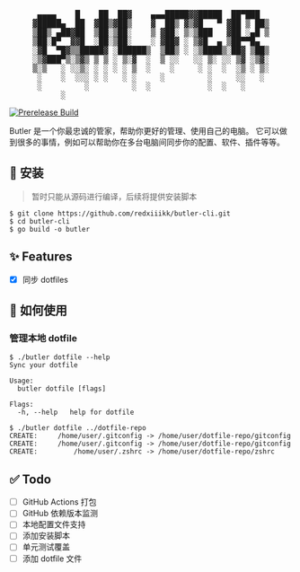 <pre align="center">
 ▄▄▄▄    █    ██  ██▓    ▄▄▄█████▓▓█████  ██▀███  
▓█████▄  ██  ▓██▒▓██▒    ▓  ██▒ ▓▒▓█   ▀ ▓██ ▒ ██▒
▒██▒ ▄██▓██  ▒██░▒██░    ▒ ▓██░ ▒░▒███   ▓██ ░▄█ ▒
▒██░█▀  ▓▓█  ░██░▒██░    ░ ▓██▓ ░ ▒▓█  ▄ ▒██▀▀█▄  
░▓█  ▀█▓▒▒█████▓ ░██████▒  ▒██▒ ░ ░▒████▒░██▓ ▒██▒
░▒▓███▀▒░▒▓▒ ▒ ▒ ░ ▒░▓  ░  ▒ ░░   ░░ ▒░ ░░ ▒▓ ░▒▓░
▒░▒   ░ ░░▒░ ░ ░ ░ ░ ▒  ░    ░     ░ ░  ░  ░▒ ░ ▒░
 ░    ░  ░░░ ░ ░   ░ ░     ░         ░     ░░   ░ 
 ░         ░         ░  ░            ░  ░   ░     
      ░                                           
</pre>

[![Prerelease Build](https://github.com/redxiiikk/butler-cli/actions/workflows/prerelease-build.yml/badge.svg)](https://github.com/redxiiikk/butler-cli/actions/workflows/prerelease-build.yml)

Butler 是一个你最忠诚的管家，帮助你更好的管理、使用自己的电脑。 它可以做到很多的事情，例如可以帮助你在多台电脑间同步你的配置、软件、插件等等。

## 🔨 安装

> 暂时只能从源码进行编译，后续将提供安装脚本

```shell
$ git clone https://github.com/redxiiikk/butler-cli.git
$ cd butler-cli
$ go build -o butler
```

## ✨ Features

- [x] 同步 dotfiles

## 🚀 如何使用

### 管理本地 dotfile

```shell
$ ./butler dotfile --help
Sync your dotfile

Usage:
  butler dotfile [flags]

Flags:
  -h, --help   help for dotfile

$ ./butler dotfile ../dotfile-repo
CREATE:     /home/user/.gitconfig -> /home/user/dotfile-repo/gitconfig
CREATE:     /home/user/.gitconfig -> /home/user/dotfile-repo/gitconfig
CREATE:         /home/user/.zshrc -> /home/user/dotfile-repo/zshrc
```

## ✅ Todo

- [ ] GitHub Actions 打包
- [ ] GitHub 依赖版本监测
- [ ] 本地配置文件支持
- [ ] 添加安装脚本
- [ ] 单元测试覆盖
- [ ] 添加 dotfile 文件
